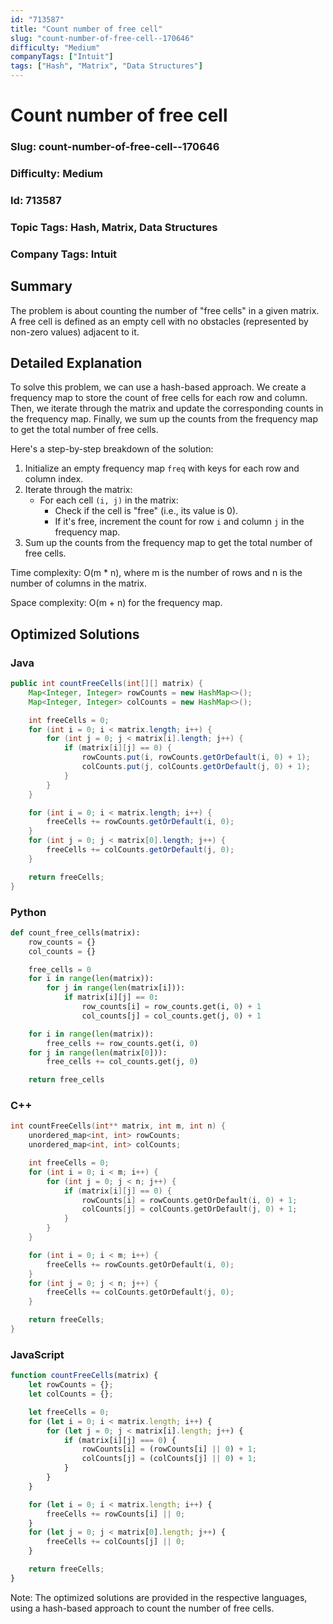 ```yaml
---
id: "713587"
title: "Count number of free cell"
slug: "count-number-of-free-cell--170646"
difficulty: "Medium"
companyTags: ["Intuit"]
tags: ["Hash", "Matrix", "Data Structures"]
---
```


**Count number of free cell**
================================

### Slug: count-number-of-free-cell--170646

### Difficulty: Medium

### Id: 713587

### Topic Tags: Hash, Matrix, Data Structures

### Company Tags: Intuit

## Summary
The problem is about counting the number of "free cells" in a given matrix. A free cell is defined as an empty cell with no obstacles (represented by non-zero values) adjacent to it.

## Detailed Explanation
To solve this problem, we can use a hash-based approach. We create a frequency map to store the count of free cells for each row and column. Then, we iterate through the matrix and update the corresponding counts in the frequency map. Finally, we sum up the counts from the frequency map to get the total number of free cells.

Here's a step-by-step breakdown of the solution:

1. Initialize an empty frequency map `freq` with keys for each row and column index.
2. Iterate through the matrix:
   - For each cell `(i, j)` in the matrix:
     - Check if the cell is "free" (i.e., its value is 0).
     - If it's free, increment the count for row `i` and column `j` in the frequency map.
3. Sum up the counts from the frequency map to get the total number of free cells.

Time complexity: O(m * n), where m is the number of rows and n is the number of columns in the matrix.

Space complexity: O(m + n) for the frequency map.

## Optimized Solutions

### Java
```java
public int countFreeCells(int[][] matrix) {
    Map<Integer, Integer> rowCounts = new HashMap<>();
    Map<Integer, Integer> colCounts = new HashMap<>();

    int freeCells = 0;
    for (int i = 0; i < matrix.length; i++) {
        for (int j = 0; j < matrix[i].length; j++) {
            if (matrix[i][j] == 0) {
                rowCounts.put(i, rowCounts.getOrDefault(i, 0) + 1);
                colCounts.put(j, colCounts.getOrDefault(j, 0) + 1);
            }
        }
    }

    for (int i = 0; i < matrix.length; i++) {
        freeCells += rowCounts.getOrDefault(i, 0);
    }
    for (int j = 0; j < matrix[0].length; j++) {
        freeCells += colCounts.getOrDefault(j, 0);
    }

    return freeCells;
}
```

### Python
```python
def count_free_cells(matrix):
    row_counts = {}
    col_counts = {}

    free_cells = 0
    for i in range(len(matrix)):
        for j in range(len(matrix[i])):
            if matrix[i][j] == 0:
                row_counts[i] = row_counts.get(i, 0) + 1
                col_counts[j] = col_counts.get(j, 0) + 1

    for i in range(len(matrix)):
        free_cells += row_counts.get(i, 0)
    for j in range(len(matrix[0])):
        free_cells += col_counts.get(j, 0)

    return free_cells
```

### C++
```cpp
int countFreeCells(int** matrix, int m, int n) {
    unordered_map<int, int> rowCounts;
    unordered_map<int, int> colCounts;

    int freeCells = 0;
    for (int i = 0; i < m; i++) {
        for (int j = 0; j < n; j++) {
            if (matrix[i][j] == 0) {
                rowCounts[i] = rowCounts.getOrDefault(i, 0) + 1;
                colCounts[j] = colCounts.getOrDefault(j, 0) + 1;
            }
        }
    }

    for (int i = 0; i < m; i++) {
        freeCells += rowCounts.getOrDefault(i, 0);
    }
    for (int j = 0; j < n; j++) {
        freeCells += colCounts.getOrDefault(j, 0);
    }

    return freeCells;
}
```

### JavaScript
```javascript
function countFreeCells(matrix) {
    let rowCounts = {};
    let colCounts = {};

    let freeCells = 0;
    for (let i = 0; i < matrix.length; i++) {
        for (let j = 0; j < matrix[i].length; j++) {
            if (matrix[i][j] === 0) {
                rowCounts[i] = (rowCounts[i] || 0) + 1;
                colCounts[j] = (colCounts[j] || 0) + 1;
            }
        }
    }

    for (let i = 0; i < matrix.length; i++) {
        freeCells += rowCounts[i] || 0;
    }
    for (let j = 0; j < matrix[0].length; j++) {
        freeCells += colCounts[j] || 0;
    }

    return freeCells;
}
```

Note: The optimized solutions are provided in the respective languages, using a hash-based approach to count the number of free cells.